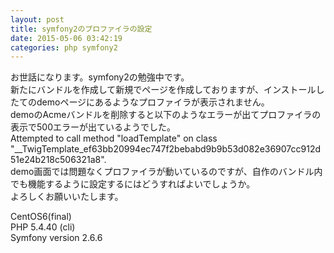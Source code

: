 ```yaml
---
layout: post
title: symfony2のプロファイラの設定
date: 2015-05-06 03:42:19
categories: php symfony2
---
```

<!-- {% raw %} -->
<p>お世話になります。symfony2の勉強中です。<br>
新たにバンドルを作成して新規でページを作成しておりますが、インストールしたてのdemoページにあるようなプロファイラが表示されません。<br>
demoのAcmeバンドルを削除すると以下のようなエラーが出てプロファイラの表示で500エラーが出ているようでした。<br>
    Attempted to call method "loadTemplate" on class "__TwigTemplate_ef63bb20994ec747f2bebabd9b9b53d082e36907cc912d51e24b218c506321a8".<br>
demo画面では問題なくプロファイラが動いているのですが、自作のバンドル内でも機能するように設定するにはどうすればよいでしょうか。<br>
よろしくお願いいたします。</p>

<p>CentOS6(final)<br>
PHP 5.4.40 (cli)<br>
Symfony version 2.6.6</p>
<!-- {% endraw %} -->
